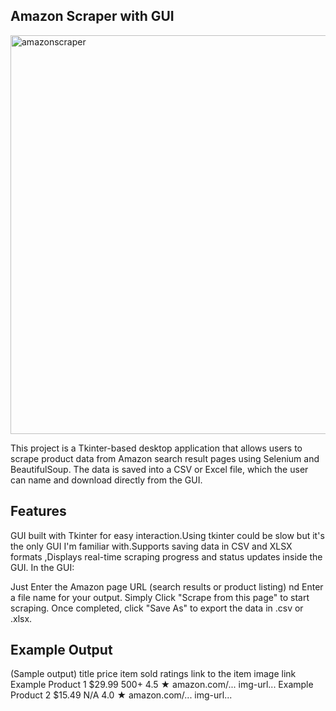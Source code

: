 ## Amazon Scraper with GUI

<img width="606" height="638" alt="amazonscraper" src="https://github.com/user-attachments/assets/50a1a75f-2f05-444b-bc87-3345d573f896" />


This project is a Tkinter-based desktop application that allows users to scrape product data from Amazon search result pages using Selenium and BeautifulSoup.
The data is saved into a CSV or Excel file, which the user can name and download directly from the GUI.

## Features

GUI built with Tkinter for easy interaction.Using tkinter could be slow but it's the only GUI I'm familiar with.Supports saving data in CSV and XLSX formats ,Displays real-time scraping progress and status updates inside the GUI.
In the GUI:

Just Enter the Amazon page URL (search results or product listing) nd Enter a file name for your output.
Simply Click "Scrape from this page" to start scraping.
Once completed, click "Save As" to export the data in .csv or .xlsx.

## Example Output
(Sample output)
title	price	item sold	ratings	link to the item	image link
Example Product 1	$29.99	500+	4.5 ★	amazon.com/...	img-url...
Example Product 2	$15.49	N/A	4.0 ★	amazon.com/...	img-url...
